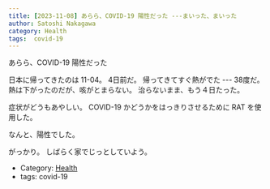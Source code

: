 ```yaml
---
title: [2023-11-08] あらら、COVID-19 陽性だった ---まいった、まいった
author: Satoshi Nakagawa
category: Health
tags:  covid-19
---
```


あらら、COVID-19 陽性だった

 日本に帰ってきたのは 11-04。
4日前だ。
帰ってきてすぐ熱がでた --- 38度だ。
熱は下がったのだが、咳がとまらない。
治らないまま、もう４日たった。

 症状がどうもあやしい。
COVID-19 かどうかをはっきりさせるために RAT を使用した。

 なんと、陽性でした。

 がっかり。
しばらく家でじっとしていよう。

- Category: [Health](https://merapano.github.io/categories.html#Health)
- tags:  covid-19
